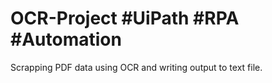 # OCR-Project #UiPath #RPA #Automation
Scrapping PDF data using OCR and writing output to text file.

